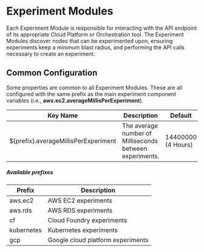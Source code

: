 # Experiment Modules

Each Experiment Module is responsible for interacting with the API endpoint of its appropriate Cloud Platform or Orchestration tool. The Experiment Modules discover nodes that can be experimented upon, ensuring experiments keep a minimum blast radius, and performing the API calls necessary to create an experiment.

##  Common Configuration
  
  Some properties are common to all Experiment Modules. These are all configured with the same prefix as the main experiment component variables (i.e., **aws.ec2.averageMillisPerExperiment**).
  
  | Key Name                                 | Description                                             | Default            |
  |------------------------------------------|---------------------------------------------------------|--------------------|
  | ${prefix}.averageMillisPerExperiment     | The average number of Milliseconds between experiments. | 14400000 (4 Hours) |
  
##### Available prefixes
  
  | Prefix     | Description               |
  |------------|---------------------------|
  | aws.ec2    | AWS EC2 experiments       |
  | aws.rds    | AWS RDS experiments       |
  | cf         | Cloud Foundry experiments |
  | kubernetes | Kubernetes experiments    |
  | gcp | Google cloud platform experiments |
